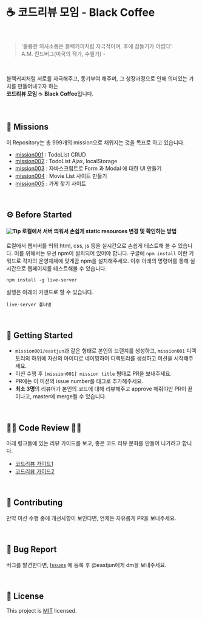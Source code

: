# ☕️ 코드리뷰 모임 - Black Coffee
<br>

> '훌륭한 의사소통은 블랙커피처럼 자극적이며, 후에 잠들기가 어렵다'. <br> A.M. 린드버그(미국의 작가, 수필가) -

<br>

블랙커피처럼 서로를 자극해주고, 동기부여 해주며, 그 성장과정으로 인해 의미있는 가치를 만들어내고자 하는   
**코드리뷰 모임** ☕️ **Black Coffee**입니다.

<br>

## 🏴 Missions

이 Repository는 총 999개의 mission으로 채워지는 것을 목표로 하고 있습니다.  

- [mission001](https://github.com/EastjunDev/frontend/issues/1) : TodoList CRUD
- [mission002](https://github.com/EastjunDev/frontend/issues/7) : TodoList Ajax, localStorage
- [mission003](https://github.com/EastjunDev/frontend/issues/8) : 자바스크립트로 Form 과 Modal 에 대한 UI 만들기
- [mission004](https://github.com/EastjunDev/frontend/issues/9) : Movie List 사이트 만들기
- [mission005](https://github.com/EastjunDev/frontend/issues/10) : 가게 찾기 사이트 
<br>

## ⚙️ Before Started

#### <img alt="Tip" src="https://img.shields.io/static/v1.svg?label=&message=Tip&style=flat-square&color=673ab8"> 로컬에서 서버 띄워서 손쉽게 static resources 변경 및 확인하는 방법

로컬에서 웹서버를 띄워 html, css, js 등을 실시간으로 손쉽게 테스트해 볼 수 있습니다. 이를 위해서는 우선 npm이 설치되어 있어야 합니다. 구글에 `npm install` 이란 키워드로 각자의 운영체제에 맞게끔 npm을 설치해주세요. 이후 아래의 명령어를 통해 실시간으로 웹페이지를 테스트해볼 수 있습니다.

```
npm install -g live-server
```

실행은 아래의 커맨드로 할 수 있습니다.

```
live-server 폴더명
```

<br>

## 🚀 Getting Started

- ```mission001/eastjun```과 같은 형태로 본인의 브랜치를 생성하고, ```mission001``` 디렉토리의 하위에 자신의 아이디로 네이밍하여 디렉토리를 생성하고 미션을 시작해주세요.
- 미션 수행 후 ```[mission001] mission title``` 형태로 PR을 보내주세요.
- PR에는 이 미션의 issue number를 태그로 추가해주세요.
- **최소 3명**의 리뷰어가 본인의 코드에 대해 리뷰해주고 approve 해줘야만 PR이 끝이나고, master에 merge될 수 있습니다.

<br>

## 👨‍💻 Code Review 👩‍💻
아래 링크들에 있는 리뷰 가이드를 보고, 좋은 코드 리뷰 문화를 만들어 나가려고 합니다.  
- [코드리뷰 가이드1](https://edykim.com/ko/post/code-review-guide/)
- [코드리뷰 가이드2](https://wiki.lucashan.space/code-review/01.intro.html#_1-code%EB%A5%BC-%EB%A6%AC%EB%B7%B0%ED%95%98%EB%8A%94-%EC%82%AC%EB%9E%8C%EB%93%A4%EC%9D%80-%EC%96%B4%EB%96%A4%EA%B2%83%EC%9D%84-%EC%A4%91%EC%A0%90%EC%A0%81%EC%9C%BC%EB%A1%9C-%EC%82%B4%ED%8E%B4%EC%95%BC%ED%95%98%EB%8A%94%EA%B0%80)

<br>

## 👏 Contributing
만약 미션 수행 중에 개선사항이 보인다면, 언제든 자유롭게 PR을 보내주세요. 

<br>

## 🐞 Bug Report

버그를 발견한다면, [Issues](https://github.com/EastjunDev/frontend/issues) 에 등록 후 @eastjun에게 dm을 보내주세요.

<br>

## 📝 License

This project is [MIT](https://github.com/EastjunDev/frontend/blob/master/LICENSE) licensed.

